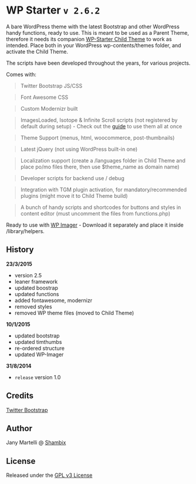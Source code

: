 # WP Starter `v 2.6.2`

A bare WordPress theme with the latest Bootstrap and other WordPress handy functions, ready to use.
This is meant to be used as a Parent Theme, therefore it needs its companion [WP-Starter Child Theme](https://github.com/Jany-M/WP-Starter-Child-Theme) to work as intended.
Place both in your WordPress wp-contents/themes folder, and activate the Child Theme.

The scripts have been developed throughout the years, for various projects.

Comes with:

> Twitter Bootstrap JS/CSS

> Font Awesome CSS

> Custom Modernizr built

> ImagesLoaded, Isotope & Infinite Scroll scripts (not registered by default during setup) - Check out the [guide](http://www.shambix.com/en/isotope-twitter-bootstrap-infinite-scroll-fluid-responsive-layout/) to use them all at once

> Theme Support (menus, html, woocommerce, post-thumbnails)

> Latest jQuery (not using WordPress built-in one)

> Localization support (create a /languages folder in Child Theme and place po/mo files there, then use $theme_name as domain name)

> Developer scripts for backend use / debug

> Integration with TGM plugin activation, for mandatory/recommended plugins (might move it to Child Theme build)

> A bunch of handy scripts and shortcodes for buttons and styles in content editor (must uncomment the files from functions.php)

Ready to use with [WP Imager](https://github.com/Jany-M/WP-Imager) - Download it separately and place it inside /library/helpers.


## History

**23/3/2015**
- version 2.5
- leaner framework
- updated boostrap
- updated functions
- added fontawesome, modernizr
- removed styles
- removed WP theme files (moved to Child Theme)

**10/1/2015**
- updated bootstrap
- updated timthumbs
- re-ordered structure
- updated WP-Imager

**31/8/2014**
- `release` version 1.0

## Credits

[Twitter Bootstrap](https://github.com/twbs/bootstrap)

## Author

Jany Martelli @ [Shambix](http://www.shambix.com)

## License

Released under the [GPL v3 License](http://choosealicense.com/licenses/gpl-v3/)